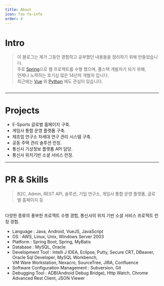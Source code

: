 ```yaml
---
title: About
icon: fas fa-info
order: 4
---
```



# Intro
> 이 블로그는 제가 그동안 경험하고 공부했던 내용들을 정리하기 위해 만들었습니다.<br/>
주로 [Spring][3]으로 웹 프로젝트를 수행 했으며, 풀스택 개발자기 되기 위해,<br/>
언제나 노력하는 호기심 많은 14년차 개발자 입니다.<br/>
최근에는 [Vue][1] 와 [Python][2] 에도 관심이 있습니다.

[1]:https://vuejs.org/
[2]:https://www.python.org/
[3]:https://spring.io/

<img src="/assets/img/cover7.jpg" alt="">

---
# Projects

* E-Sports 글로벌 홈페이지 구축.
* 게임사 통합 운영 플랫폼 구축.
* 제조업 연구소 차세대 연구 관리 시스템 구축.
* 공동 주택 관리 솔루션 런칭.
* 통신사 기상정보 플랫폼 API 담당.
* 통신사 위치기반 소셜 서비스 런칭.

---
# PR & Skills

> B2C, Admin, REST API, 솔루션, 기업 연구소, 게임사 통합 운영 플랫폼, 글로벌 홈페이지 등
<br/>
다양한 종류의 풍부한 프로젝트 수행 경험, 통신사의 위치 기반 소셜 서비스 프로젝트 런칭 경험.

* Language : Java, Android, VueJS, JavaScript
* OS : AWS, Linux, Unix, Windows Server 2003
* Platform : Spring Boot, Spring, MyBatis
* Database : MySQL, Oracle
* Development Tool : Intelli J IDEA, Eclipse, Putty, Secure CRT, DBeaver, Oracle Sql Developer, MySQL Workbench,<br/>
  VM Ware Workstation, Nexacro, SourceTree, JIRA, Confluence
* Software Configuration Management : Subversion, Git
* Debugging Tool : ADB(Android Debug Bridge), Http Watch, Chrome Advanced Rest Client, JSON Viewer
